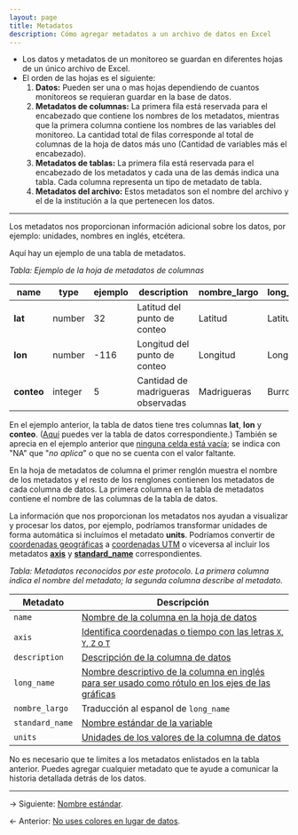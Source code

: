 ```yaml
---
layout: page
title: Metadatos
description: Cómo agregar metadatos a un archivo de datos en Excel
---
```

- Los datos y metadatos de un monitoreo se guardan en diferentes hojas de un único archivo de Excel.
- El orden de las hojas es el siguiente:
    1. **Datos:** Pueden ser una o mas hojas dependiendo de cuantos monitoreos se requieran guardar
       en la base de datos.
    2. **Metadatos de columnas:** La primera fila está reservada para el encabezado que contiene los
       nombres de los metadatos, mientras que la primera columna contiene los nombres de las
       variables del monitoreo. La cantidad total de filas corresponde al total de columnas de la
       hoja de datos más uno (Cantidad de variables más el encabezado).
    3. **Metadatos de tablas:** La primera fila está reservada para el encabezado de los metadatos y
       cada una de las demás indica una tabla. Cada columna representa un tipo de metadato de tabla.
    4. **Metadatos del archivo:** Estos metadatos son el nombre del archivo y el de la institución a
       la que pertenecen los datos.

---

Los metadatos nos proporcionan información adicional sobre los datos, por ejemplo: unidades, nombres
en inglés, etcétera.

Aquí hay un ejemplo de una tabla de metadatos.

_Tabla: Ejemplo de la hoja de metadatos de columnas_

**name**   | **type** | **ejemplo** | **description**                    | **nombre_largo** | **long_name** | **standard_name** | **axis** | **units**     |
-----------|----------|-------------|------------------------------------|------------------|---------------|-------------------|----------|---------------|
**lat**    | number   |   32        | Latitud del punto de conteo        | Latitud          | Latitude      | latitude          | Y        | degree_north  |
**lon**    | number   | -116        | Longitud del punto de conteo       | Longitud         | Longitude     | longitude         | X        | degree_west   |
**conteo** | integer  |    5        | Cantidad de madrigueras observadas | Madrigueras      | Burrows       | NA                | NA       | NA            |

En el ejemplo anterior, la tabla de datos tiene tres columnas **lat**, **lon** y **conteo**.
([Aquí](resumen.html) puedes ver la tabla de datos correspondiente.) También se aprecia en el
ejemplo anterior que [ninguna celda está vacía](celdas_vacias.html); se indica con "NA" que "_no
aplica_" o que no se cuenta con el valor faltante.

En la hoja de metadatos de columna el primer renglón muestra el nombre de los metadatos y el resto
de los renglones contienen los metadatos de cada columna de datos. La primera columna en la tabla de
metadatos contiene el nombre de las columnas de la tabla de datos.

La información que nos proporcionan los metadatos nos ayudan a visualizar y procesar los datos, por
ejemplo, podríamos transformar unidades de forma automática si incluímos el metadato **units**.
Podríamos convertir de [coordenadas geográficas](geograficas.html) a [coordenadas UTM](utm.html) o
viceversa al incluir los metadatos [**axis**](axis.html) y [**standard_name**](standard_name.html)
correspondientes.


_Tabla: Metadatos reconocidos por este protocolo. La primera columna indica el nombre del metadato;
la segunda columna describe al metadato._

Metadato           | Descripción
-------------------|-------------
`name`             | [Nombre de la columna en la hoja de datos](http://specs.frictionlessdata.io/table-schema/#name)
`axis`             | [Identifica coordenadas o tiempo con las letras `X`, `Y`, `Z` o `T`](axis.html)
`description`      | [Descripción de la columna de datos](http://specs.frictionlessdata.io/table-schema/#description)
`long_name`        | [Nombre descriptivo de la columna en inglés para ser usado como rótulo en los ejes de las gráficas](http://cfconventions.org/cf-conventions/cf-conventions.html#long-name)
`nombre_largo`     | Traducción al espanol de `long_name`
`standard_name`    | [Nombre estándar de la variable](standard_name.html)
`units`            | [Unidades de los valores de la columna de datos](units.html)

No es necesario que te limites a los metadatos enlistados en la tabla anterior. Puedes agregar
cualquier metadato que te ayude a comunicar la historia detallada detrás de los datos.

---

&rarr; Siguiente: [Nombre estándar](standard_name.html).

&larr; Anterior: [No uses colores en lugar de datos](sin_colores.md).
